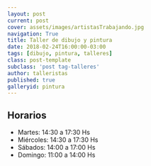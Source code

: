 ```yaml
---
layout: post
current: post
cover: assets/images/artistasTrabajando.jpg
navigation: True
title: Taller de dibujo y pintura
date: 2018-02-24T16:00:00-03:00
tags: [dibujo, pintura, talleres]
class: post-template
subclass: 'post tag-talleres'
author: talleristas
published: true
galleryid: pintura
---
```

## Horarios

- Martes: 14:30 a 17:30 Hs
- Miércoles: 14:30 a 17:30 Hs
- Sábados: 14:00 a 17:00 Hs
- Domingo: 11:00 a 14:00 Hs
